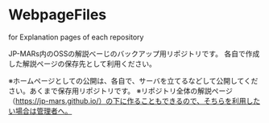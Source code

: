 # WebpageFiles
for  Explanation pages of each repository

JP-MARs内のOSSの解説べーじのバックアップ用リポジトリです。
各自で作成した解説ページの保存先として利用ください。

※ホームページとしての公開は、各自で、サーバを立てるなどして公開してください。あくまで保存用リポジトリです。
※リポジトリ全体の解説ページ（https://jp-mars.github.io/）の下に作ることもできるので、そちらを利用したい場合は管理者へ。
